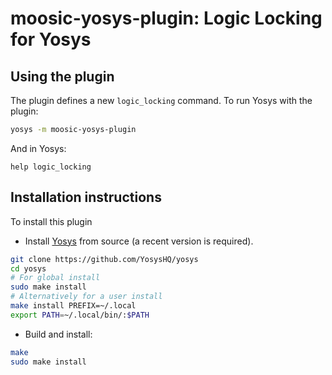 
# moosic-yosys-plugin: Logic Locking for Yosys


## Using the plugin

The plugin defines a new `logic_locking` command. To run Yosys with the plugin:

```sh
yosys -m moosic-yosys-plugin
```

And in Yosys:
```
help logic_locking
```


## Installation instructions

To install this plugin
- Install [Yosys](https://github.com/YosysHQ/yosys) from source (a recent version is required).
```sh
git clone https://github.com/YosysHQ/yosys
cd yosys
# For global install
sudo make install
# Alternatively for a user install
make install PREFIX=~/.local
export PATH=~/.local/bin/:$PATH
```

- Build and install:
```sh
make
sudo make install
```
